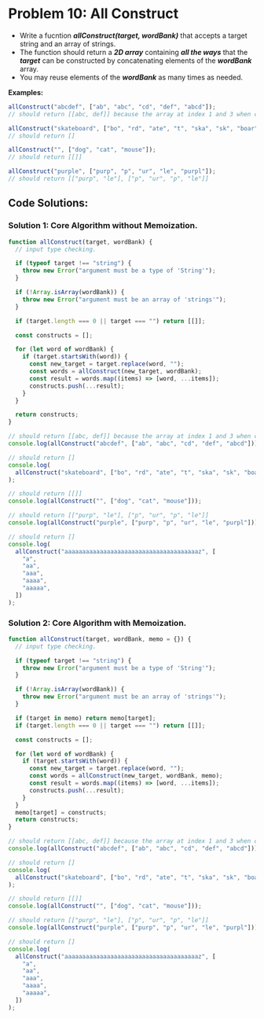 # Problem 10: All Construct

- Write a fucntion **_allConstruct(target, wordBank)_** that accepts a target string and an array of strings.
- The function should return a **_2D array_** containing **_all the ways_** that the **_target_** can be constructed by concatenating elements of the **_wordBank_** array.
- You may reuse elements of the **_wordBank_** as many times as needed.

**Examples:**

```javascript
allConstruct("abcdef", ["ab", "abc", "cd", "def", "abcd"]);
// should return [[abc, def]] because the array at index 1 and 3 when combined is equal to "abcdef".

allConstruct("skateboard", ["bo", "rd", "ate", "t", "ska", "sk", "boar"]);
// should return []

allConstruct("", ["dog", "cat", "mouse"]);
// should return [[]]

allConstruct("purple", ["purp", "p", "ur", "le", "purpl"]);
// should return [["purp", "le"], ["p", "ur", "p", "le"]]
```

## Code Solutions:

### Solution 1: Core Algorithm without Memoization.

```javascript
function allConstruct(target, wordBank) {
  // input type checking.

  if (typeof target !== "string") {
    throw new Error("argument must be a type of 'String'");
  }

  if (!Array.isArray(wordBank)) {
    throw new Error("argument must be an array of 'strings'");
  }

  if (target.length === 0 || target === "") return [[]];

  const constructs = [];

  for (let word of wordBank) {
    if (target.startsWith(word)) {
      const new_target = target.replace(word, "");
      const words = allConstruct(new_target, wordBank);
      const result = words.map((items) => [word, ...items]);
      constructs.push(...result);
    }
  }

  return constructs;
}

// should return [[abc, def]] because the array at index 1 and 3 when combined is equal to "abcdef".
console.log(allConstruct("abcdef", ["ab", "abc", "cd", "def", "abcd"]));

// should return []
console.log(
  allConstruct("skateboard", ["bo", "rd", "ate", "t", "ska", "sk", "boar"])
);

// should return [[]]
console.log(allConstruct("", ["dog", "cat", "mouse"]));

// should return [["purp", "le"], ["p", "ur", "p", "le"]]
console.log(allConstruct("purple", ["purp", "p", "ur", "le", "purpl"]));

// should return []
console.log(
  allConstruct("aaaaaaaaaaaaaaaaaaaaaaaaaaaaaaaaaaaaaaz", [
    "a",
    "aa",
    "aaa",
    "aaaa",
    "aaaaa",
  ])
);
```

### Solution 2: Core Algorithm with Memoization.

```javascript
function allConstruct(target, wordBank, memo = {}) {
  // input type checking.

  if (typeof target !== "string") {
    throw new Error("argument must be a type of 'String'");
  }

  if (!Array.isArray(wordBank)) {
    throw new Error("argument must be an array of 'strings'");
  }

  if (target in memo) return memo[target];
  if (target.length === 0 || target === "") return [[]];

  const constructs = [];

  for (let word of wordBank) {
    if (target.startsWith(word)) {
      const new_target = target.replace(word, "");
      const words = allConstruct(new_target, wordBank, memo);
      const result = words.map((items) => [word, ...items]);
      constructs.push(...result);
    }
  }
  memo[target] = constructs;
  return constructs;
}

// should return [[abc, def]] because the array at index 1 and 3 when combined is equal to "abcdef".
console.log(allConstruct("abcdef", ["ab", "abc", "cd", "def", "abcd"]));

// should return []
console.log(
  allConstruct("skateboard", ["bo", "rd", "ate", "t", "ska", "sk", "boar"])
);

// should return [[]]
console.log(allConstruct("", ["dog", "cat", "mouse"]));

// should return [["purp", "le"], ["p", "ur", "p", "le"]]
console.log(allConstruct("purple", ["purp", "p", "ur", "le", "purpl"]));

// should return []
console.log(
  allConstruct("aaaaaaaaaaaaaaaaaaaaaaaaaaaaaaaaaaaaaaz", [
    "a",
    "aa",
    "aaa",
    "aaaa",
    "aaaaa",
  ])
);
```
